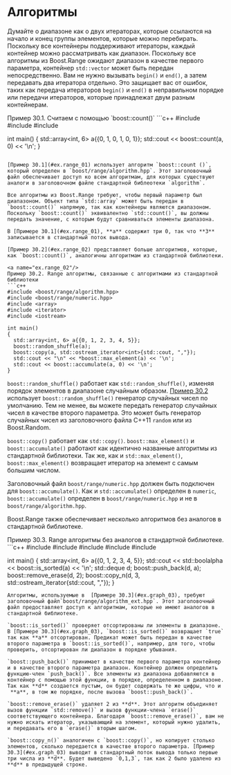 # Алгоритмы

Думайте о диапазоне как о двух итераторах, которые ссылаются на начало и конец группы элементов, которые можно перебирать. Поскольку все контейнеры поддерживают итераторы, каждый контейнер можно рассматривать как диапазон. Поскольку все алгоритмы из Boost.Range ожидают диапазон в качестве первого параметра, контейнер `std::vector` может быть передан непосредственно. Вам не нужно вызывать `begin()` и `end()`, а затем передавать два итератора отдельно. Это защищает вас от ошибок, таких как передача итераторов `begin()` и `end()` в неправильном порядке или передачи итераторов, которые принадлежат двум разным контейнерам.

<a name="ex.range_01"/>
Пример 30.1. Считаем с помощью `boost::count()`
```c++
#include <boost/range/algorithm.hpp>
#include <array>
#include <iostream>

int main()
{
  std::array<int, 6> a{{0, 1, 0, 1, 0, 1}};
  std::cout << boost::count(a, 0) << '\n';
}
```

[Пример 30.1](#ex.range_01) использует алгоритм `boost::count ()`, который определен в `boost/range/algorithm.hpp`. Этот заголовочный файл обеспечивает доступ ко всем алгоритмам, для которых существуют аналоги в заголовочном файле стандартной библеотеки `algorithm`.

Все алгоритмы из Boost.Range требуют, чтобы первый параметр был диапазоном. Объект типа `std::array` может быть передан в `boost::count()` напрямую, так как контейнеры являются диапазоном. Поскольку `boost::count()` эквивалентно `std::count()`, вы должны передать значение, с которым будут сравниваться элементы диапазона.

В [Примере 30.1](#ex.range_01), **a** содержит три 0, так что **3** записывается в стандартный поток вывода.

[Пример 30.2](#ex.range_02) представляет больше алгоритмов, которые, как `boost::count()`, аналогичны алгоритмам из стандартной библиотеки.

<a name="ex.range_02"/>
Пример 30.2. Range алгоритмы, связанные с алгоритмами из стандартной библиотеки
```c++
#include <boost/range/algorithm.hpp>
#include <boost/range/numeric.hpp>
#include <array>
#include <iterator>
#include <iostream>

int main()
{
  std::array<int, 6> a{{0, 1, 2, 3, 4, 5}};
  boost::random_shuffle(a);
  boost::copy(a, std::ostream_iterator<int>{std::cout, ","});
  std::cout << "\n" << *boost::max_element(a) << '\n';
  std::cout << boost::accumulate(a, 0) << '\n';
}
```

`boost::random_shuffle()` работает как `std::random_shuffle()`, изменяя порядок элементов в диапазоне случайным образом. [Пример 30.2](#ex.graph_02) использует `boost::random_shuffle()` генератор случайных чисел по умолчанию. Тем не менее, вы можете передать генератор случайных чисел в качестве второго параметра. Это может быть генератор случайных чисел из заголовочного файла C++11 `random` или из Boost.Random. 

`boost::copy()` работает как `std::copy()`. `boost::max_element()` и `boost::accumulate()` работают как идентично названные алгоритмы из стандартной библиотеки. Так же, как и `std::max_element()`, `boost::max_element()` возвращает итератор на элемент с самым большим числом.

Заголовочный файл `boost/range/numeric.hpp` должен быть подключен для `boost::accumulate()`. Как и `std::accumulate()` определен в `numeric`, `boost::accumulate()` определен в `boost/range/numeric.hpp` и не в `boost/range/algorithm.hpp`.

Boost.Range также обеспечивает несколько алгоритмов без аналогов в стандартной библиотеке.

<a name="ex.range_03"/>
Пример 30.3. Range алгоритмы без аналогов в стандартной библиотеке.
```c++
#include <boost/range/algorithm_ext.hpp>
#include <array>
#include <deque>
#include <iterator>
#include <iostream>

int main()
{
  std::array<int, 6> a{{0, 1, 2, 3, 4, 5}};
  std::cout << std::boolalpha << boost::is_sorted(a) << '\n';
  std::deque<int> d;
  boost::push_back(d, a);
  boost::remove_erase(d, 2);
  boost::copy_n(d, 3, std::ostream_iterator<int>{std::cout, ","});
}
```
Алгоритмы, используемые в  [Примере 30.3](#ex.graph_03), требуют заголовочный файл`boost/range/algorithm_ext.hpp`. Этот заголовочный файл предоставляет доступ к алгоритмам, которые не имеют аналогов в стандартной библиотеке.

`boost::is_sorted()` проверяет отсортированы ли элементы в диапазоне. В [Примере 30.3](#ex.graph_03), `boost::is_sorted()` возвращает `true` так как **a** отсортирован. Предикат может быть передан в качестве второго параметра в `boost::is_sorted()`, например, для того, чтобы проверить, отсортирован ли диапазон в порядке убывания.

`boost::push_back()` принимает в качестве первого параметра контейнер и в качестве второго параметра диапазон. Контейнер должен определить функцию-член `push_back()`. Все элементы из диапазона добавляются в контейнер с помощью этой функции, в порядке, определенном в диапазоне. Так как **d** создается пустым, он будет содержать те же цифры, что и
 **a**, в том же порядке, после вызова `boost::push_back()`.
 
`boost::remove_erase()` удаляет 2 из **d**. Этот алгоритм объединяет вызов функции `std::remove()` и вызов функции-члена `erase()` соответствующего контейнера. Благодаря `boost::remove_erase()`, вам не нужно искать итератор, указывающий на элемент, который нужно удалить, и передавать его в `erase()` вторым шагом.

`boost::copy_n()` аналогичен с `boost::copy()`, но копирует столько элементов, сколько передается в качестве второго параметра. [Пример 30.3](#ex.graph_03) выводит в стандартный поток вывода только первые три числа из **d**. Будет выведено `0,1,3`, так как 2 было удалено из **d** в предыдущей строке.
